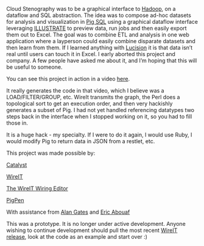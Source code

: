 Cloud Stenography was to be a graphical interface to [Hadoop](http://hadoop.apache.org/), on a dataflow and SQL abstraction. The idea was to compose ad-hoc datasets for analysis and visualization in [Pig SQL](https://issues.apache.org/jira/browse/PIG-824) using a graphical dataflow interface leveraging [ILLUSTRATE](http://hadoop.apache.org/pig/docs/r0.6.0/piglatin_ref2.html#ILLUSTRATE) to preview data, run jobs and then easily export them out to Excel.  The goal was to combine ETL and analysis in one web application where a layperson could easily combine disparate datasets and then learn from them.  If I learned anything with [Lucision](http://www.lucision.com) it is that data isn’t real until users can touch it in Excel. I early aborted this project and company. A few people have asked me about it, and I’m hoping that this will be useful to someone.

You can see this project in action in a video [here](http://vimeo.com/6032078).

It really generates the code in that video, which I believe was a LOAD/FILTER/GROUP, etc. WireIt transmits the graph, the Perl does a topological sort to get an execution order, and then very hackishly generates a subset of Pig. I had not yet handled referencing datatypes two steps back in the interface when I stopped working on it, so you had to fill those in.

It is a huge hack - my specialty. If I were to do it again, I would use Ruby, I would modify Pig to return data in JSON from a restlet, etc.

This project was made possible by:

[Catalyst](http://catalystframework.org)

[WireIT](http://javascript.neyric.com/wireit/)

[The WireIT Wiring Editor](http://javascript.neyric.com/wireit/examples/WiringEditor/)

[PigPen](http://wiki.apache.org/pig/PigPen)

With assistance from [Alan Gates](http://www.linkedin.com/pub/alan-gates/2/45a/181) and [Eric Abouaf](http://fr.linkedin.com/in/ericabouaf)

This was a prototype. It is no longer under active development. Anyone wishing to continue development should pull the most recent [WireIT release](http://github.com/neyric/wireit), look at the code as an example and start over :)

